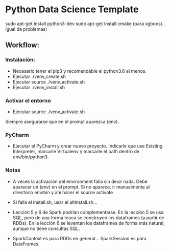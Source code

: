 # Python Data Science Template



sudo apt-get install python3-dev
sudo apt-get install cmake (para xgboost.. igual da problemas)


## Workflow:

### Instalación:

- Necesario tener el pip3 y recomendable el python3.6 al menos.
- Ejecutar ./venv_create.sh
- Ejecutar source ./venv_activate.sh
- Ejecutar ./venv_install.sh

### Activar el entorno

- Ejecutar source ./venv_activate.sh

Siempre asegurarse que en el prompt aparezca (env).


### PyCharm

- Ejecutar el PyCharm y crear nuevo proyecto. Indicarle que use Existing Interpreter, marcarle Virtualenv y marcarle el path dentro de env/bin/python3.



### Notas

- A veces la activación del environment falla sin decir nada. Debe aparecer un (env) en el prompt. Si no aparece, ir manualmente al directorio env/bin y ahí hacer el source activate

- Si falla el install.sh, usar el altInstall.sh...

- Lección 5 y 6 de Spark podrían complementarse. En la lección 5 se usa SQL, pero de una forma tosca se construyen los dataframes (a partir de RDDs). En la lección 6 se levantan los dataframes de forma más natural, aunque no tiene consultas SQL.

- SparkContext es para RDDs en general... SparkSession es para DataFrames.


